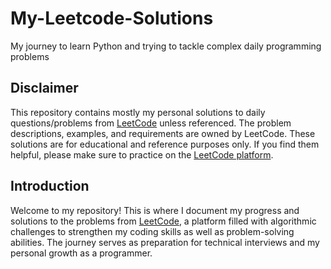 # My-Leetcode-Solutions
My journey to learn Python and trying to tackle complex daily programming problems

## Disclaimer
This repository contains mostly my personal solutions to daily questions/problems from [LeetCode](https://leetcode.com) unless referenced. The problem descriptions, examples, and requirements are owned by LeetCode. These solutions are for educational and reference purposes only. If you find them helpful, please make sure to practice on the [LeetCode platform](https://leetcode.com).

## Introduction
Welcome to my repository! This is where I document my progress and solutions to the problems from [LeetCode](https://leetcode.com), a platform filled with algorithmic challenges to strengthen my coding skills as well as problem-solving abilities. The journey serves as preparation for technical interviews and my personal growth as a programmer.
